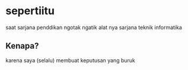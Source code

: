 # sepertiitu
saat sarjana penddikan ngotak ngatik alat nya sarjana teknik informatika
## Kenapa?
karena saya (selalu) membuat keputusan yang buruk
